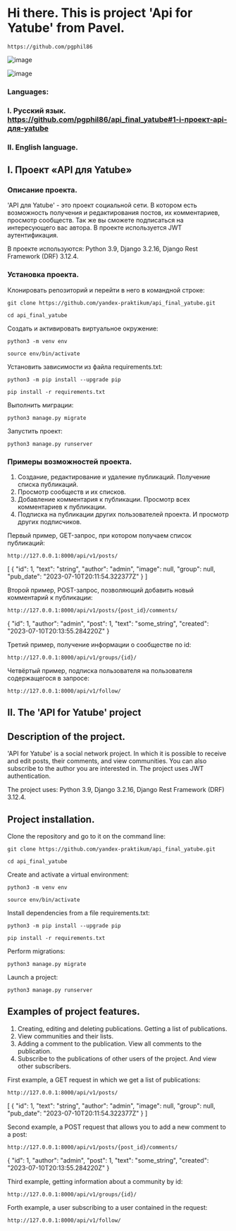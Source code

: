 # Hi there. This is project 'Api for Yatube' from Pavel.
```
https://github.com/pgphil86
```
![image](https://github-profile-summary-cards.vercel.app/api/cards/profile-details?username=pgphil86&theme=dark)

![image](https://img.shields.io/badge/Python-FFD43B?style=for-the-badge&logo=python&logoColor=blue)

### Languages:
### I. Русский язык. <https://github.com/pgphil86/api_final_yatube#1-i-проект-api-для-yatube>
### II. English language.

## I. Проект «API для Yatube»

### Описание проекта.
'API для Yatube' - это проект социальной сети. В котором есть возможность получения и редактирования постов, их комментариев, просмотр сообществ. Так же вы сможете подписаться на интересующего вас автора. В проекте используется JWT аутентификация. 

В проекте используются: Python 3.9, Django 3.2.16, Django Rest Framework (DRF) 3.12.4.

### Установка проекта.
Клонировать репозиторий и перейти в него в командной строке:
```
git clone https://github.com/yandex-praktikum/api_final_yatube.git
```
```
cd api_final_yatube
```

Cоздать и активировать виртуальное окружение:
```
python3 -m venv env
```
```
source env/bin/activate
```

Установить зависимости из файла requirements.txt:
```
python3 -m pip install --upgrade pip
```
```
pip install -r requirements.txt
```

Выполнить миграции:
```
python3 manage.py migrate
```

Запустить проект:
```
python3 manage.py runserver
```

### Примеры возможностей проекта.
1. Создание, редактирование и удаление публикаций. Получение списка публикаций.
1. Просмотр сообществ и их списков.
1. Добавление комментария к публикации. Просмотр всех комментариев к публикации.
1. Подписка на публикации других пользователей проекта. И просмотр других подписчиков.

Первый пример, GET-запрос, при котором получаем список публикаций:
```
http://127.0.0.1:8000/api/v1/posts/
```
[
    {
        "id": 1,
        "text": "string",
        "author": "admin",
        "image": null,
        "group": null,
        "pub_date": "2023-07-10T20:11:54.322377Z"
    }
]

Второй пример, POST-запрос, позволяющий добавить новый комментарий к публикации:
```
http://127.0.0.1:8000/api/v1/posts/{post_id}/comments/
```
{
    "id": 1,
    "author": "admin",
    "post": 1,
    "text": "some_string",
    "created": "2023-07-10T20:13:55.284220Z"
}

Третий пример, получение информации о сообществе по id:
```
http://127.0.0.1:8000/api/v1/groups/{id}/
```

Четвёртый пример, подписка пользователя на пользователя содержащегося в запросе:
```
http://127.0.0.1:8000/api/v1/follow/
```

## II. The 'API for Yatube' project

## Description of the project.
'API for Yatube' is a social network project. In which it is possible to receive and edit posts, their comments, and view communities. You can also subscribe to the author you are interested in. The project uses JWT authentication.

The project uses: Python 3.9, Django 3.2.16, Django Rest Framework (DRF) 3.12.4.

## Project installation.
Clone the repository and go to it on the command line:
```
git clone https://github.com/yandex-praktikum/api_final_yatube.git
```
```
cd api_final_yatube
```

Create and activate a virtual environment:
```
python3 -m venv env
```
```
source env/bin/activate
```

Install dependencies from a file requirements.txt:
```
python3 -m pip install --upgrade pip
```
```
pip install -r requirements.txt
```

Perform migrations:
```
python3 manage.py migrate
```

Launch a project:
```
python3 manage.py runserver
```

## Examples of project features.
1. Creating, editing and deleting publications. Getting a list of publications.
1. View communities and their lists.
1. Adding a comment to the publication. View all comments to the publication.
1. Subscribe to the publications of other users of the project. And view other subscribers.

First example, a GET request in which we get a list of publications:
```
http://127.0.0.1:8000/api/v1/posts/
```
[
    {
        "id": 1,
        "text": "string",
        "author": "admin",
        "image": null,
        "group": null,
        "pub_date": "2023-07-10T20:11:54.322377Z"
    }
]

Second example, a POST request that allows you to add a new comment to a post:
```
http://127.0.0.1:8000/api/v1/posts/{post_id}/comments/
```
{
    "id": 1,
    "author": "admin",
    "post": 1,
    "text": "some_string",
    "created": "2023-07-10T20:13:55.284220Z"
}

Third example, getting information about a community by id:
```
http://127.0.0.1:8000/api/v1/groups/{id}/
```

Forth example, a user subscribing to a user contained in the request:
```
http://127.0.0.1:8000/api/v1/follow/
```
